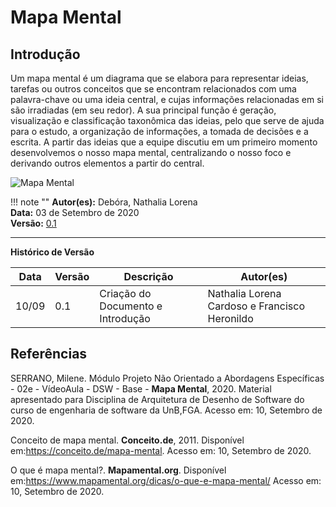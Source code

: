 # Mapa Mental

## Introdução

Um mapa mental é um diagrama que se elabora para representar ideias, tarefas ou outros conceitos que se encontram relacionados com uma palavra-chave ou uma ideia central, e cujas informações relacionadas em si são irradiadas (em seu redor).
A sua principal função é geração, visualização e classificação taxonômica das ideias, pelo que serve de ajuda para o estudo, a organização de informações, a tomada de decisões e a escrita.
A partir das ideias que a equipe discutiu em um primeiro momento desenvolvemos o nosso mapa mental, centralizando o nosso foco e derivando outros elementos a partir do central.

![Mapa Mental](https://i.imgur.com/XRc1EE7.png)

!!! note ""
    **Autor(es):** Debóra, Nathalia Lorena</br>
    **Data:** 03 de Setembro de 2020 </br>
    **Versão:** [0.1](https://unbbr-my.sharepoint.com/:f:/g/personal/160006210_aluno_unb_br/EuTwLqIfDJdMqKI0ISFe8NsBSs6pvd-MC78REDQF94DUkg?e=HQHvUV)

---

**Histórico de Versão**

 Data | Versão | Descrição | Autor(es) |
| --- | --- | --- | --- |
| 10/09 | 0.1 | Criação do Documento e Introdução | Nathalia Lorena Cardoso e Francisco Heronildo|

## Referências

SERRANO, Milene. Módulo Projeto Não Orientado a Abordagens Específicas - 02e - VídeoAula - DSW - Base - **Mapa Mental**, 2020. Material apresentado para Disciplina de Arquitetura de Desenho de Software do curso de engenharia de software da UnB,FGA. Acesso em: 10, Setembro de 2020.

Conceito de mapa  mental. **Conceito.de**, 2011. Disponível em:<https://conceito.de/mapa-mental>. Acesso em: 10, Setembro de 2020.

O que é mapa mental?. **Mapamental.org**. Disponível em:<https://www.mapamental.org/dicas/o-que-e-mapa-mental/> Acesso em: 10, Setembro de 2020.
